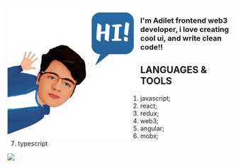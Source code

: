 
<img align="left" width="300" height="300" alt="Akshat Rastogi" src="https://github.com/AkshatRastogi-1nC0re/AkshatRastogi-1nC0re/blob/main/Untitled%20design%20(44).png"/>

### I'm Adilet frontend web3 developer, i love creating cool ui, and write clean code!!

## LANGUAGES & TOOLS
1. javascript;
2. react;
3. redux;
4. web3;
5. angular;
6. mobx;
7. typescript 
<img src="https://raw.githubusercontent.com/halfrost/halfrost/master/icons/header_.png">
